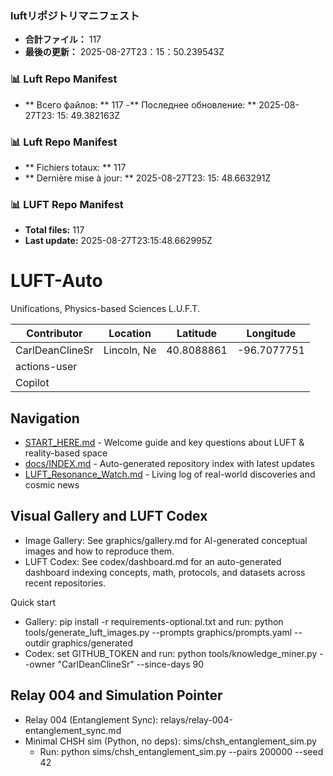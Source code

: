 <!-- LUFT_MANIFEST_JA START -->
### luftリポジトリマニフェスト

-  **合計ファイル：** 117
-  **最後の更新：** 2025-08-27T23：15：50.239543Z
<!-- LUFT_MANIFEST_JA END -->

<!-- LUFT_MANIFEST_RU START -->
### 📊 Luft Repo Manifest

- ** Всего файлов: ** 117
-** Последнее обновление: ** 2025-08-27T23: 15: 49.382163Z
<!-- LUFT_MANIFEST_RU END -->

<!-- LUFT_MANIFEST_FR START -->
### 📊 Luft Repo Manifest

- ** Fichiers totaux: ** 117
- ** Dernière mise à jour: ** 2025-08-27T23: 15: 48.663291Z
<!-- LUFT_MANIFEST_FR END -->

<!-- LUFT_MANIFEST_EN START -->
### 📊 LUFT Repo Manifest

- **Total files:** 117
- **Last update:** 2025-08-27T23:15:48.662995Z

<!-- LUFT_MANIFEST_EN END -->

# LUFT-Auto
Unifications, Physics-based Sciences L.U.F.T.

<!-- LUFT_CONTRIBUTOR_MAP START -->
| Contributor | Location | Latitude | Longitude |
|-------------|----------|----------|-----------|
| CarlDeanClineSr | Lincoln, Ne | 40.8088861 | -96.7077751 |
| actions-user |  |  |  |
| Copilot |  |  |  |

<!-- LUFT_CONTRIBUTOR_MAP END -->

## Navigation

- [START_HERE.md](START_HERE.md) - Welcome guide and key questions about LUFT & reality-based space
- [docs/INDEX.md](docs/INDEX.md) - Auto-generated repository index with latest updates
- [LUFT_Resonance_Watch.md](LUFT_Resonance_Watch.md) - Living log of real-world discoveries and cosmic news

## Visual Gallery and LUFT Codex

- Image Gallery: See graphics/gallery.md for AI-generated conceptual images and how to reproduce them.
- LUFT Codex: See codex/dashboard.md for an auto-generated dashboard indexing concepts, math, protocols, and datasets across recent repositories.

Quick start
- Gallery: pip install -r requirements-optional.txt and run: python tools/generate_luft_images.py --prompts graphics/prompts.yaml --outdir graphics/generated
- Codex: set GITHUB_TOKEN and run: python tools/knowledge_miner.py --owner "CarlDeanClineSr" --since-days 90

## Relay 004 and Simulation Pointer
- Relay 004 (Entanglement Sync): relays/relay-004-entanglement_sync.md
- Minimal CHSH sim (Python, no deps): sims/chsh_entanglement_sim.py
  - Run: python sims/chsh_entanglement_sim.py --pairs 200000 --seed 42
